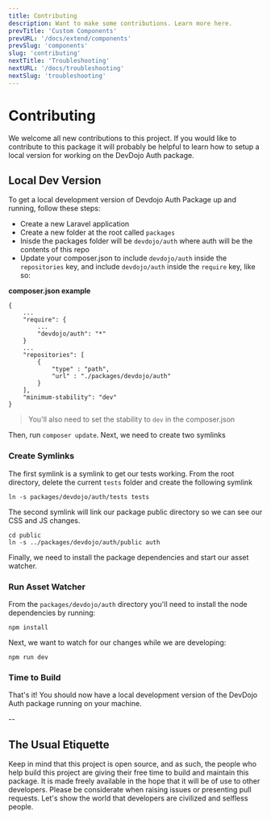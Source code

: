 ```yaml
---
title: Contributing
description: Want to make some contributions. Learn more here.
prevTitle: 'Custom Components'
prevURL: '/docs/extend/components'
prevSlug: 'components'
slug: 'contributing'
nextTitle: 'Troubleshooting'
nextURL: '/docs/troubleshooting'
nextSlug: 'troubleshooting'
---
```


# Contributing

We welcome all new contributions to this project. If you would like to contribute to this package it will probably be helpful to learn how to setup a local version for working on the DevDojo Auth package.

## Local Dev Version

To get a local development version of Devdojo Auth Package up and running, follow these steps:

- Create a new Laravel application
- Create a new folder at the root called `packages`
- Inisde the packages folder will be `devdojo/auth` where auth will be the contents of this repo
- Update your composer.json to include `devdojo/auth` inside the `repositories` key, and include `devdojo/auth` inside the `require` key, like so:

**composer.json example**

```
{
    ...
    "require": {
        ...
        "devdojo/auth": "*"
    }
    ...
    "repositories": [
        {
            "type" : "path",
            "url" : "./packages/devdojo/auth"
        }
    ],
    "minimum-stability": "dev"
}
```

> You'll also need to set the stability to `dev` in the composer.json

Then, run `composer update`. Next, we need to create two symlinks

### Create Symlinks

The first symlink is a symlink to get our tests working. From the root directory, delete the current `tests` folder and create the following symlink

```
ln -s packages/devdojo/auth/tests tests 
```

The second symlink will link our package public directory so we can see our CSS and JS changes.

```
cd public
ln -s ../packages/devdojo/auth/public auth
```

Finally, we need to install the package dependencies and start our asset watcher.

### Run Asset Watcher

From the `packages/devdojo/auth` directory you'll need to install the node dependencies by running:

```shell
npm install
```

Next, we want to watch for our changes while we are developing:

```shell
npm run dev
```

### Time to Build

That's it! You should now have a local development version of the DevDojo Auth package running on your machine.

--

## The Usual Etiquette

Keep in mind that this project is open source, and as such, the people who help build this project are giving their free time to build and maintain this package. It is made freely available in the hope that it will be of use to other developers. Please be considerate when raising issues or presenting pull requests. Let's show the world that developers are civilized and selfless people.